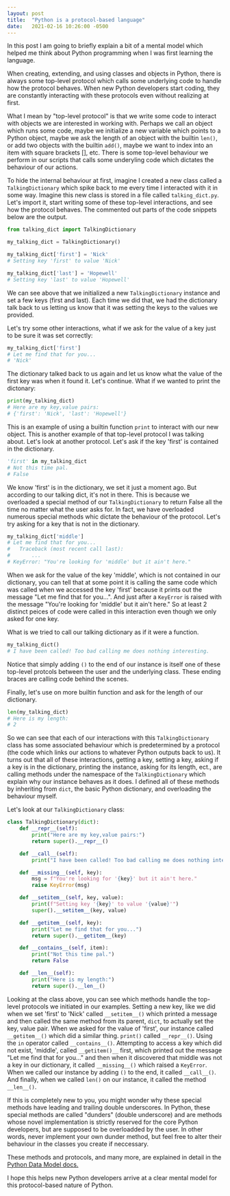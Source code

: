 ```yaml
---
layout: post
title:  "Python is a protocol-based language"
date:   2021-02-16 10:26:00 -0500
---  
```

In this post I am going to briefly explain a bit of a mental model which helped me think about Python programming when I was first learning the language. 

When creating, extending, and using classes and objects in Python, there is always some top-level protocol which calls some underlying code to handle how the protocol behaves. When new Python developers start coding, they are constantly interacting with these protocols even without realizing at first.   

What I mean by "top-level protocol" is that we write some code to interact with objects we are interested in working with. Perhaps we call an object which runs some code, maybe we initialize a new variable which points to a Python object, maybe we ask the length of an object with the builtin ```len()```, or add two objects with the builtin ```add()```, maybe we want to index into an item with square brackets [], etc. There is some top-level behaviour we perform in our scripts that calls some underyling code which dictates the behaviour of our actions.   

To hide the internal behaviour at first, imagine I created a new class called a ```TalkingDictionary``` which spike back to me every time I interacted with it in some way. Imagine this new class is stored in a file called ```talking_dict.py```. Let's import it, start writing some of these top-level interactions, and see how the protocol behaves. The commented out parts of the code snippets below are the output.
```python
from talking_dict import TalkingDictionary

my_talking_dict = TalkingDictionary()

my_talking_dict['first'] = 'Nick'
# Setting key 'first' to value 'Nick'

my_talking_dict['last'] = 'Hopewell'
# Setting key 'last' to value 'Hopewell'
```
We can see above that we initialized a new ```TalkingDictionary``` instance and set a few keys (first and last). Each time we did that, we had the dictionary talk back to us letting us know that it was setting the keys to the values we provided.  

Let's try some other interactions, what if we ask for the value of a key just to be sure it was set correctly:
```python
my_talking_dict['first']
# Let me find that for you...
# 'Nick'
```
The dictionary talked back to us again and let us know what the value of the first key was when it found it. Let's continue. What if we wanted to print the dictonary:
```python
print(my_talking_dict)
# Here are my key,value pairs:
# {'first': 'Nick', 'last': 'Hopewell'}
```
This is an example of using a builtin function ```print``` to interact with our new object. This is another example of that top-level protocol I was talking about. Let's look at another protocol. Let's ask if the key 'first' is contained in the dictionary.
```python
'first' in my_talking_dict
# Not this time pal.
# False
```
We know 'first' is in the dictionary, we set it just a moment ago. But according to our talking dict, it's not in there. This is because we overloaded a special method of our ```TalkingDictionary``` to return False all the time no matter what the user asks for. In fact, we have overloaded numerous special methods whic dictate the behaviour of the protocol. Let's try asking for a key that is not in the dictionary. 
```python
my_talking_dict['middle']
# Let me find that for you...
#   Traceback (most recent call last):
#       ...
# KeyError: "You're looking for 'middle' but it ain't here."
```
When we ask for the value of the key 'middle', which is not contained in our dictionary, you can tell that at some point it is calling the same code which was called when we accessed the key 'first' because it prints out the message "Let me find that for you...". And just after a ```KeyError``` is raised with the message "You're looking for 'middle' but it ain't here." So at least 2 distinct peices of code were called in this interaction even though we only asked for one key.   

What is we tried to call our talking dictionary as if it were a function.
```python
my_talking_dict()
# I have been called! Too bad calling me does nothing interesting.
```
Notice that simply adding ```()``` to the end of our instance is itself one of these top-level protcols between the user and the underlying class. These ending braces are calling code behind the scenes.   

Finally, let's use on more builtin function and ask for the length of our dictionary.
```python
len(my_talking_dict)
# Here is my length:
# 2
```
So we can see that each of our interactions with this ```TalkingDictionary``` class has some associated behaviour which is predetermined by a protocol (the code which links our actions to whatever Python outputs back to us). It turns out that all of these interactions, getting a key, setting a key, asking if a key is in the dictionary, printing the instance, asking for its length, ect., are calling methods under the namespace of the ```TalkingDictionary``` which explain why our instance behaves as it does. I defined all of these methods by inheriting from ```dict```, the basic Python dictionary, and overloading the behaviour myself.   

Let's look at our ```TalkingDictionary``` class:


```python
class TalkingDictionary(dict):
    def __repr__(self):
        print("Here are my key,value pairs:")
        return super().__repr__()

    def __call__(self):
        print("I have been called! Too bad calling me does nothing interesting.")

    def __missing__(self, key):
        msg = f"You're looking for '{key}' but it ain't here."
        raise KeyError(msg)

    def __setitem__(self, key, value):
        print(f"Setting key '{key}' to value '{value}'")
        super().__setitem__(key, value)

    def __getitem__(self, key):
        print("Let me find that for you...")
        return super().__getitem__(key)

    def __contains__(self, item):
        print("Not this time pal.")
        return False

    def __len__(self):
        print("Here is my length:")
        return super().__len__()
```
Looking at the class above, you can see which methods handle the top-level protocols we initiated in our examples. Setting a new key, like we did when we set 'first' to 'Nick' called ```__setitem__()``` which printed a message and then called the same method from its parent, ```dict```, to actually set the key, value pair. When we asked for the value of 'first', our instance called ```__getitem__()``` which did a similar thing. ```print()``` called ```__repr__()```. Using the ```in``` operator called ```__contains__()```. Attempting to access a key which did not exist, 'middle', called ```__getitem()__``` first, which printed out the message "Let me find that for you..." and then when it discovered that middle was not a key in our dictionary, it called ```__missing__()``` which raised a ```KeyError```. When we called our instance by adding ```()``` to the end, it called ```__call__()```. And finally, when we called ```len()``` on our instance, it called the method ```__len__()```.  

If this is completely new to you, you might wonder why these special methods have leading and trailing double underscores. In Python, these special methods are called "dunders" (double underscore) and are methods whose novel implementation is strictly reserved for the core Python developers, but are supposed to be overloadded by the user. In other words, never implement your own dunder method, but feel free to alter their behaviour in the classes you create if neccessary.   

These methods and protocols, and many more, are explained in detail in the <a target="_blank" href="https://docs.python.org/3/reference/datamodel.html">Python Data Model docs.</a>

I hope this helps new Python developers arrive at a clear mental model for this protocol-based nature of Python.